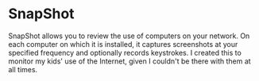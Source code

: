 # SnapShot

SnapShot allows you to review the use of computers on your network.  On each computer on which it is installed, it captures screenshots
at your specified frequency and optionally records keystrokes.  I created this to monitor my kids' use of the Internet, given I couldn't
be there with them at all times.
